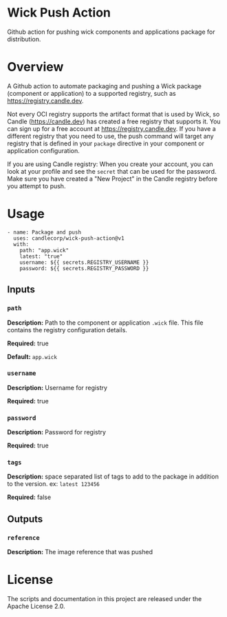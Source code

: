 # Wick  Push Action
Github action for pushing wick components and applications package for distribution.

# Overview

A Github action to automate packaging and pushing a Wick package (component or application) to a supported registry, such as https://registry.candle.dev.

Not every OCI registry supports the artifact format that is used by Wick, so Candle (https://candle.dev) has created a free registry that supports it. You can sign up for a free account at https://registry.candle.dev.  If you have a different registry that you need to use, the push command will target any registry that is defined in your `package` directive in your component or application configuration.

If you are using Candle registry: When you create your account, you can look at your profile and see the `secret` that can be used for the password.  Make sure you have created a "New Project" in the Candle registry before you attempt to push.


# Usage
```
- name: Package and push
  uses: candlecorp/wick-push-action@v1
  with:
    path: "app.wick"
    latest: "true"
    username: ${{ secrets.REGISTRY_USERNAME }}
    password: ${{ secrets.REGISTRY_PASSWORD }}
```

## Inputs

### `path`

**Description:** Path to the component or application `.wick` file. This file contains the registry configuration details.

**Required:** true

**Default:** `app.wick`

### `username`

**Description:** Username for registry

**Required:** true

### `password`

**Description:** Password for registry

**Required:** true

### `tags`

**Description:** space separated list of tags to add to the package in addition to the version. ex: `latest 123456`

**Required:** false

## Outputs

### `reference`
**Description:** The image reference that was pushed

# License

The scripts and documentation in this project are released under the Apache License 2.0.
